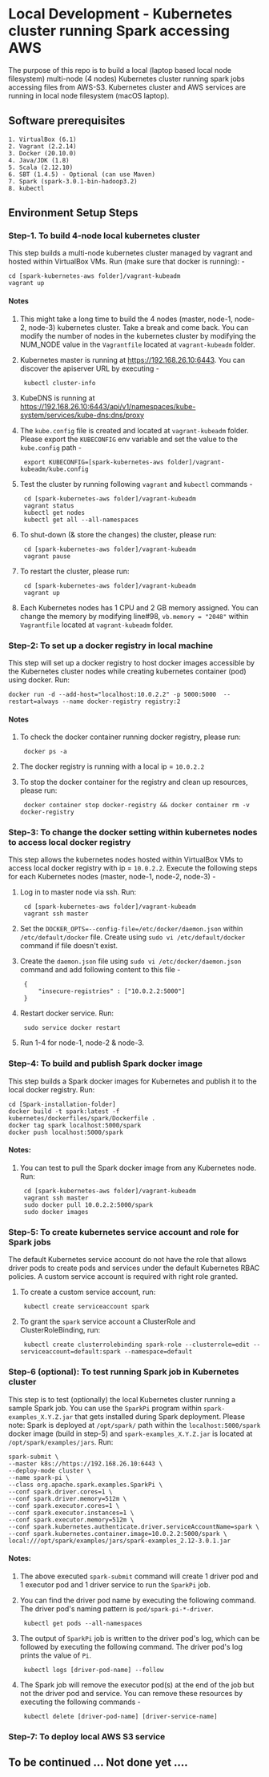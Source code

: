 # Local Development - Kubernetes cluster running Spark accessing AWS

The purpose of this repo is to build a local (laptop based local node filesystem) 
multi-node (4 nodes) Kubernetes cluster running spark jobs accessing files from 
AWS-S3. Kubernetes cluster and AWS services are running in local node filesystem 
(macOS laptop).

## Software prerequisites
    1. VirtualBox (6.1)
    2. Vagrant (2.2.14)
    3. Docker (20.10.0)
    4. Java/JDK (1.8)
    5. Scala (2.12.10)
    6. SBT (1.4.5) - Optional (can use Maven)
    7. Spark (spark-3.0.1-bin-hadoop3.2)
    8. kubectl 

## Environment Setup Steps

### Step-1. To build 4-node local kubernetes cluster
This step builds a multi-node kubernetes cluster managed by vagrant and hosted within 
VirtualBox VMs. Run (make sure that docker is running): -

    cd [spark-kubernetes-aws folder]/vagrant-kubeadm
    vagrant up

#### Notes
1. This might take a long time to build the 4 nodes (master, node-1, node-2, node-3) 
   kubernetes cluster. Take a break and come back. You can modify the number of 
   nodes in the kubernetes cluster by modifying the NUM_NODE value in the 
   `Vagrantfile` located at `vagrant-kubeadm` folder.
   
2. Kubernetes master is running at https://192.168.26.10:6443. You can discover the 
   apiserver URL by executing -
   
        kubectl cluster-info

3. KubeDNS is running at https://192.168.26.10:6443/api/v1/namespaces/kube-system/services/kube-dns:dns/proxy

4. The `kube.config` file is created and located at `vagrant-kubeadm` folder. Please 
   export the `KUBECONFIG` env variable and set the value to the `kube.config` path -
   
        export KUBECONFIG=[spark-kubernetes-aws folder]/vagrant-kubeadm/kube.config

5. Test the cluster by running following `vagrant` and `kubectl` commands -
   
        cd [spark-kubernetes-aws folder]/vagrant-kubeadm
        vagrant status
        kubectl get nodes
        kubectl get all --all-namespaces 

6. To shut-down (& store the changes) the cluster, please run:

        cd [spark-kubernetes-aws folder]/vagrant-kubeadm
        vagrant pause
   
7. To restart the cluster, please run:

        cd [spark-kubernetes-aws folder]/vagrant-kubeadm
        vagrant up

8. Each Kubernetes nodes has 1 CPU and 2 GB memory assigned. You can change the memory by 
   modifying line#98, `vb.memory = "2048"` within `Vagrantfile` located at `vagrant-kubeadm` folder.

### Step-2: To set up a docker registry in local machine
This step will set up a docker registry to host docker images accessible by the 
Kubernetes cluster nodes while creating kubernetes container (pod) using docker. Run:

    docker run -d --add-host="localhost:10.0.2.2" -p 5000:5000  --restart=always --name docker-registry registry:2

#### Notes
1. To check the docker container running docker registry, please run:

        docker ps -a

2. The docker registry is running with a local ip = `10.0.2.2`
   
3. To stop the docker container for the registry and clean up resources, please run:

        docker container stop docker-registry && docker container rm -v docker-registry

### Step-3: To change the docker setting within kubernetes nodes to access local docker registry
This step allows the kubernetes nodes hosted within VirtualBox VMs to access local
docker registry with ip = `10.0.2.2`. Execute the following steps for each Kubernetes 
nodes (master, node-1, node-2, node-3) -

1. Log in to master node via ssh. Run:
   
        cd [spark-kubernetes-aws folder]/vagrant-kubeadm
        vagrant ssh master

2. Set the `DOCKER_OPTS=--config-file=/etc/docker/daemon.json` within 
   `/etc/default/docker` file. Create using `sudo vi /etc/default/docker` command 
   if file doesn't exist.
   
3. Create the `daemon.json` file using `sudo vi /etc/docker/daemon.json` command and 
   add following content to this file -
   
        {
            "insecure-registries" : ["10.0.2.2:5000"]
        }

4. Restart docker service. Run:

        sudo service docker restart

5. Run 1-4 for node-1, node-2 & node-3.

### Step-4: To build and publish Spark docker image
This step builds a Spark docker images for Kubernetes and publish it to the local 
docker registry. Run:

    cd [Spark-installation-folder]
    docker build -t spark:latest -f kubernetes/dockerfiles/spark/Dockerfile .
    docker tag spark localhost:5000/spark
    docker push localhost:5000/spark

#### Notes:
1. You can test to pull the Spark docker image from any Kubernetes node. Run:
   
        cd [spark-kubernetes-aws folder]/vagrant-kubeadm
        vagrant ssh master
        sudo docker pull 10.0.2.2:5000/spark
        sudo docker images

### Step-5: To create kubernetes service account and role for Spark jobs
The default Kubernetes service account do not have the role that allows driver pods 
to create pods and services under the default Kubernetes RBAC policies. A custom service
account is required with right role granted.

1. To create a custom service account, run:
   
        kubectl create serviceaccount spark

2. To grant the `spark` service account a ClusterRole and ClusterRoleBinding, run:

        kubectl create clusterrolebinding spark-role --clusterrole=edit --serviceaccount=default:spark --namespace=default

### Step-6 (optional): To test running Spark job in Kubernetes cluster
This step is to test (optionally) the local Kubernetes cluster running a sample Spark 
job. You can use the `SparkPi` program within `spark-examples_X.Y.Z.jar` that gets
installed during Spark deployment. Please note: Spark is deployed at `/opt/spark/` path
within the `localhost:5000/spark` docker image (build in step-5) and 
`spark-examples_X.Y.Z.jar` is located at `/opt/spark/examples/jars`. Run:

    spark-submit \
    --master k8s://https://192.168.26.10:6443 \
    --deploy-mode cluster \
    --name spark-pi \
    --class org.apache.spark.examples.SparkPi \
    --conf spark.driver.cores=1 \
    --conf spark.driver.memory=512m \
    --conf spark.executor.cores=1 \
    --conf spark.executor.instances=1 \
    --conf spark.executor.memory=512m \
    --conf spark.kubernetes.authenticate.driver.serviceAccountName=spark \
    --conf spark.kubernetes.container.image=10.0.2.2:5000/spark \
    local:///opt/spark/examples/jars/spark-examples_2.12-3.0.1.jar

#### Notes:
1. The above executed `spark-submit` command will create 1 driver pod and 1 executor 
   pod and 1 driver service to run the `SparkPi` job.
   
2. You can find the driver pod name by executing the following command. The driver 
   pod's naming pattern is `pod/spark-pi-*-driver`.
   
        kubectl get pods --all-namespaces

3. The output of `SparkPi` job is written to the driver pod's log, which can be 
   followed by executing the following command. The driver pod's log prints the 
   value of `Pi`.
   
        kubectl logs [driver-pod-name] --follow

4. The Spark job will remove the executor pod(s) at the end of the job but not the 
   driver pod and service. You can remove these resources by executing the following 
   commands -
   
        kubectl delete [driver-pod-name] [driver-service-name]

### Step-7: To deploy local AWS S3 service


## To be continued ... Not done yet ....

